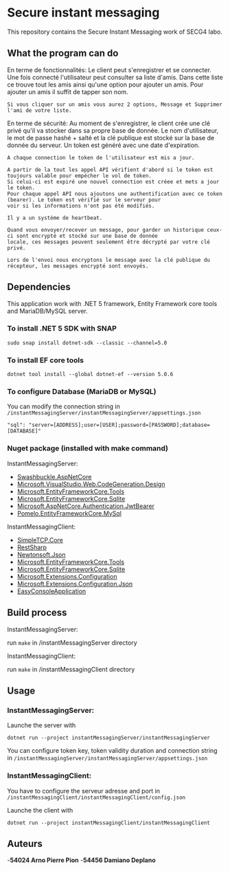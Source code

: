 # Secure instant messaging

This repository contains the Secure Instant Messaging work of SECG4 labo.

## What the program can do
En terme de fonctionnalités:
    Le client peut s'enregistrer et se connecter. 
    Une fois connecté l'utilisateur peut consulter sa liste d'amis.
    Dans cette liste ce trouve tout les amis ainsi qu'une option pour ajouter un amis.
    Pour ajouter un amis il suffit de tapper son nom.

    Si vous cliquer sur un amis vous aurez 2 options, Message et Supprimer l'ami de votre liste.

En terme de sécurité:
    Au moment de s'enregistrer, le client crée une clé privé qu'il va stocker dans sa propre base de donnée.
    Le nom d'utilisateur, le mot de passe hashé + salté et la clé publique est stocké sur la base de donnée du serveur.
    Un token est généré avec une date d'expiration.

    A chaque connection le token de l'utilisateur est mis a jour.

    A partir de la tout les appel API vérifient d'abord si le token est toujours valable pour empécher le vol de token.
    Si celui-ci est expiré une nouvel connection est créee et mets a jour le token.
    Pour chaque appel API nous ajoutons une authentification avec ce token (bearer). Le token est vérifié sur le serveur pour
    voir si les informations n'ont pas été modifiés.

    Il y a un système de heartbeat.

    Quand vous envoyer/recever un message, pour garder un historique ceux-ci sont encrypté et stocké sur une base de donnée
    locale, ces messages peuvent seulement être décrypté par votre clé privé.

    Lors de l'envoi nous encryptons le message avec la clé publique du récepteur, les messages encrypté sont envoyés.

## Dependencies
This application work with .NET 5 framework, Entity Framework core tools and MariaDB/MySQL server.

### To install .NET 5 SDK with SNAP

```
sudo snap install dotnet-sdk --classic --channel=5.0
```

### To install EF core tools

```
dotnet tool install --global dotnet-ef --version 5.0.6
```

### To configure Database (MariaDB or MySQL)
You can modify the connection string in `/instantMessagingServer/instantMessagingServer/appsettings.json`

```
"sql": "server=[ADDRESS];user=[USER];password=[PASSWORD];database=[DATABASE]"
``` 

### Nuget package (installed with make command)
InstantMessagingServer:

- [Swashbuckle.AspNetCore](https://www.nuget.org/packages/Swashbuckle.AspNetCore/6.1.4?_src=template)
- [Microsoft.VisualStudio.Web.CodeGeneration.Design](https://www.nuget.org/packages/Microsoft.VisualStudio.Web.CodeGeneration.Design/5.0.2?_src=template)
- [Microsoft.EntityFrameworkCore.Tools](https://www.nuget.org/packages/Microsoft.EntityFrameworkCore.Tools/5.0.6?_src=template)
- [Microsoft.EntityFrameworkCore.Sqlite](https://www.nuget.org/packages/Microsoft.EntityFrameworkCore.Sqlite/5.0.6?_src=template)
- [Microsoft.AspNetCore.Authentication.JwtBearer](https://www.nuget.org/packages/Microsoft.AspNetCore.Authentication.JwtBearer/5.0.6?_src=template)
- [Pomelo.EntityFrameworkCore.MySql](https://www.nuget.org/packages/Pomelo.EntityFrameworkCore.MySql/5.0.0?_src=template)

InstantMessagingClient:

- [SimpleTCP.Core](https://www.nuget.org/packages/SimpleTCP.Core/1.0.4?_src=template)
- [RestSharp](https://www.nuget.org/packages/RestSharp/106.11.7?_src=template)
- [Newtonsoft.Json](https://www.nuget.org/packages/Newtonsoft.Json/13.0.1?_src=template)
- [Microsoft.EntityFrameworkCore.Tools](https://www.nuget.org/packages/Microsoft.EntityFrameworkCore.Tools/5.0.6?_src=template)
- [Microsoft.EntityFrameworkCore.Sqlite](https://www.nuget.org/packages/Microsoft.EntityFrameworkCore.Sqlite/5.0.6?_src=template)
- [Microsoft.Extensions.Configuration](https://www.nuget.org/packages/Microsoft.Extensions.Configuration/5.0.0?_src=template)
- [Microsoft.Extensions.Configuration.Json](https://www.nuget.org/packages/Microsoft.Extensions.Configuration.Json/5.0.0?_src=template)
- [EasyConsoleApplication](https://www.nuget.org/packages/EasyConsoleApplication/0.4.0?_src=template)

## Build process
InstantMessagingServer:

run `make` in /instantMessagingServer directory

InstantMessagingClient:

run `make` in /instantMessagingClient directory

## Usage
### InstantMessagingServer:

Launche the server with
```
dotnet run --project instantMessagingServer/instantMessagingServer
```

You can configure token key, token validity duration and connection string in
`/instantMessagingServer/instantMessagingServer/appsettings.json`

### InstantMessagingClient:

You have to configure the serveur adresse and port in `/instantMessagingClient/instantMessagingClient/config.json`

Launche the client with
```
dotnet run --project instantMessagingClient/instantMessagingClient
```

## Auteurs
-**54024 Arno Pierre Pion**
-**54456 Damiano Deplano**
